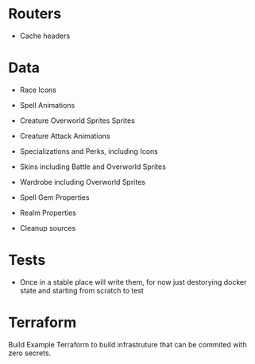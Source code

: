 # Routers

* Cache headers

# Data

* Race Icons

* Spell Animations

* Creature Overworld Sprites Sprites

* Creature Attack Animations

* Specializations and Perks, including Icons

* Skins including Battle and Overworld Sprites

* Wardrobe including Overworld Sprites

* Spell Gem Properties

* Realm Properties

* Cleanup sources

# Tests

* Once in a stable place will write them, for now just destorying docker state and starting from scratch to test

# Terraform

Build Example Terraform to build infrastruture that can be commited with zero secrets.